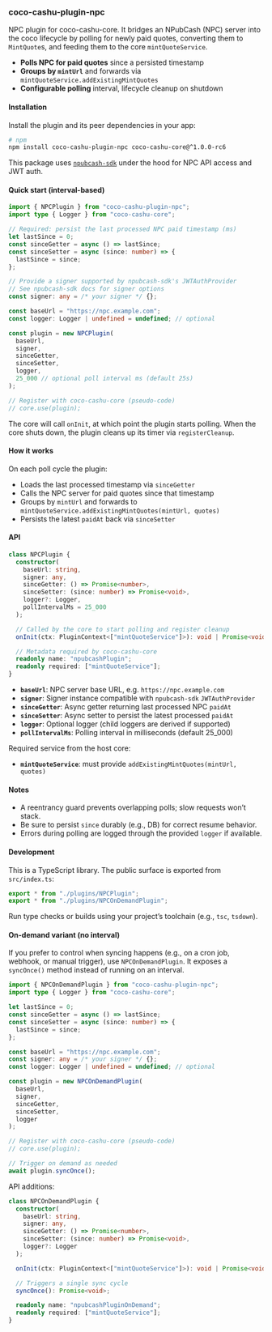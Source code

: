 ### coco-cashu-plugin-npc

NPC plugin for coco-cashu-core. It bridges an NPubCash (NPC) server into the coco lifecycle by polling for newly paid quotes, converting them to `MintQuote`s, and feeding them to the core `mintQuoteService`.

- **Polls NPC for paid quotes** since a persisted timestamp
- **Groups by `mintUrl`** and forwards via `mintQuoteService.addExistingMintQuotes`
- **Configurable polling** interval, lifecycle cleanup on shutdown

#### Installation

Install the plugin and its peer dependencies in your app:

```bash
# npm
npm install coco-cashu-plugin-npc coco-cashu-core@^1.0.0-rc6
```

This package uses [`npubcash-sdk`](https://www.npmjs.com/package/npubcash-sdk) under the hood for NPC API access and JWT auth.

#### Quick start (interval-based)

```ts
import { NPCPlugin } from "coco-cashu-plugin-npc";
import type { Logger } from "coco-cashu-core";

// Required: persist the last processed NPC paid timestamp (ms)
let lastSince = 0;
const sinceGetter = async () => lastSince;
const sinceSetter = async (since: number) => {
  lastSince = since;
};

// Provide a signer supported by npubcash-sdk's JWTAuthProvider
// See npubcash-sdk docs for signer options
const signer: any = /* your signer */ {};

const baseUrl = "https://npc.example.com";
const logger: Logger | undefined = undefined; // optional

const plugin = new NPCPlugin(
  baseUrl,
  signer,
  sinceGetter,
  sinceSetter,
  logger,
  25_000 // optional poll interval ms (default 25s)
);

// Register with coco-cashu-core (pseudo-code)
// core.use(plugin);
```

The core will call `onInit`, at which point the plugin starts polling. When the core shuts down, the plugin cleans up its timer via `registerCleanup`.

#### How it works

On each poll cycle the plugin:

- Loads the last processed timestamp via `sinceGetter`
- Calls the NPC server for paid quotes since that timestamp
- Groups by `mintUrl` and forwards to `mintQuoteService.addExistingMintQuotes(mintUrl, quotes)`
- Persists the latest `paidAt` back via `sinceSetter`

#### API

```ts
class NPCPlugin {
  constructor(
    baseUrl: string,
    signer: any,
    sinceGetter: () => Promise<number>,
    sinceSetter: (since: number) => Promise<void>,
    logger?: Logger,
    pollIntervalMs = 25_000
  );

  // Called by the core to start polling and register cleanup
  onInit(ctx: PluginContext<["mintQuoteService"]>): void | Promise<void>;

  // Metadata required by coco-cashu-core
  readonly name: "npubcashPlugin";
  readonly required: ["mintQuoteService"];
}
```

- **`baseUrl`**: NPC server base URL, e.g. `https://npc.example.com`
- **`signer`**: Signer instance compatible with `npubcash-sdk` `JWTAuthProvider`
- **`sinceGetter`**: Async getter returning last processed NPC `paidAt`
- **`sinceSetter`**: Async setter to persist the latest processed `paidAt`
- **`logger`**: Optional logger (child loggers are derived if supported)
- **`pollIntervalMs`**: Polling interval in milliseconds (default 25_000)

Required service from the host core:

- **`mintQuoteService`**: must provide `addExistingMintQuotes(mintUrl, quotes)`

#### Notes

- A reentrancy guard prevents overlapping polls; slow requests won’t stack.
- Be sure to persist `since` durably (e.g., DB) for correct resume behavior.
- Errors during polling are logged through the provided `logger` if available.

#### Development

This is a TypeScript library. The public surface is exported from `src/index.ts`:

```ts
export * from "./plugins/NPCPlugin";
export * from "./plugins/NPCOnDemandPlugin";
```

Run type checks or builds using your project’s toolchain (e.g., `tsc`, `tsdown`).

#### On-demand variant (no interval)

If you prefer to control when syncing happens (e.g., on a cron job, webhook, or manual trigger), use `NPCOnDemandPlugin`. It exposes a `syncOnce()` method instead of running on an interval.

```ts
import { NPCOnDemandPlugin } from "coco-cashu-plugin-npc";
import type { Logger } from "coco-cashu-core";

let lastSince = 0;
const sinceGetter = async () => lastSince;
const sinceSetter = async (since: number) => {
  lastSince = since;
};

const baseUrl = "https://npc.example.com";
const signer: any = /* your signer */ {};
const logger: Logger | undefined = undefined; // optional

const plugin = new NPCOnDemandPlugin(
  baseUrl,
  signer,
  sinceGetter,
  sinceSetter,
  logger
);

// Register with coco-cashu-core (pseudo-code)
// core.use(plugin);

// Trigger on demand as needed
await plugin.syncOnce();
```

API additions:

```ts
class NPCOnDemandPlugin {
  constructor(
    baseUrl: string,
    signer: any,
    sinceGetter: () => Promise<number>,
    sinceSetter: (since: number) => Promise<void>,
    logger?: Logger
  );

  onInit(ctx: PluginContext<["mintQuoteService"]>): void | Promise<void>;

  // Triggers a single sync cycle
  syncOnce(): Promise<void>;

  readonly name: "npubcashPluginOnDemand";
  readonly required: ["mintQuoteService"];
}
```
